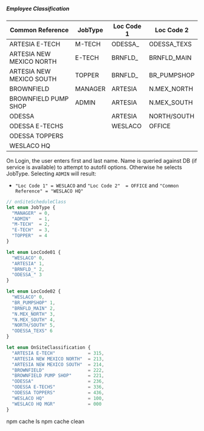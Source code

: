 ##### Employee Classification

| Common Reference          | JobType | Loc Code 1  | Loc Code 2  |
| ---                       | ---     | ---         | ---         |
| ARTESIA E-TECH            | M-TECH  | ODESSA_     | ODESSA_TEXS |
| ARTESIA NEW MEXICO NORTH  | E-TECH  | BRNFLD_     | BRNFLD_MAIN |
| ARTESIA NEW MEXICO SOUTH  | TOPPER  | BRNFLD_     | BR_PUMPSHOP |
| BROWNFIELD                | MANAGER | ARTESIA     | N.MEX_NORTH |
| BROWNFIELD PUMP SHOP      | ADMIN   | ARTESIA     | N.MEX_SOUTH |
| ODESSA                    |         | ARTESIA     | NORTH/SOUTH |
| ODESSA E-TECHS            |         | WESLACO     | OFFICE      |
| ODESSA TOPPERS            |         |             |             |
| WESLACO HQ                |         |             |             |

On Login, the user enters first and last name.  Name is queried against DB (if service is available) to attempt to autofil options.  Otherwise he selects JobType.  Selecting `ADMIN` will result:
 - `"Loc Code 1" = WESLACO` and `"Loc Code 2"  = OFFICE` and `"Common Reference" = "WESLACO HQ"`

```js
// onSiteScheduleClass
let enum JobType {
  "MANAGER" = 0,
  "ADMIN"   = 1,
  "M-TECH"  = 2,
  "E-TECH"  = 3,
  "TOPPER"  = 4
}

let enum LocCode01 {
  "WESLACO" 0,
  "ARTESIA" 1,
  "BRNFLD_" 2,
  "ODESSA_" 3
}

let enum LocCode02 {
  "WESLACO" 0,
  "BR_PUMPSHOP" 1,
  "BRNFLD_MAIN" 2,
  "N.MEX_NORTH" 3,
  "N.MEX_SOUTH" 4,
  "NORTH/SOUTH" 5,
  "ODESSA_TEXS" 6
}

let enum OnSiteClassification {
  "ARTESIA E-TECH"            = 315,
  "ARTESIA NEW MEXICO NORTH"  = 213,
  "ARTESIA NEW MEXICO SOUTH"  = 214,
  "BROWNFIELD"                = 222,
  "BROWNFIELD PUMP SHOP"      = 221,
  "ODESSA"                    = 236,
  "ODESSA E-TECHS"            = 336,
  "ODESSA TOPPERS"            = 436,
  "WESLACO HQ"                = 100,
  "WESLACO HQ MGR"            = 000
}
```

npm cache ls
npm cache clean
